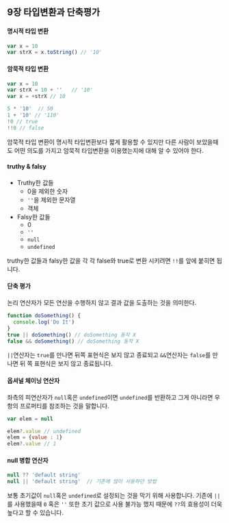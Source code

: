 ## 9장 타입변환과 단축평가

#### 명시적 타입 변환

```js
var x = 10
var strX = x.toString() // '10'
```

#### 암묵적 타입 변환

```js
var x = 10
var strX = 10 + ''   // '10'
var x = +strX // 10

5 * '10'  // 50
1 + '10' // '110'
!0 // true
!!0 // false
```

암묵적 타입 변환이 명시적 타입변환보다 짧게 활용할 수 있지만 다른 사람이 보았을때도 어떤 의도를 가지고 암묵적 타입변환을 이용했는지에 대해 알 수 있어야 한다.

#### truthy & falsy

- Truthy한 값들
  - 0을 제외한 숫자
  -  `''`을 제외한 문자열
  - 객체
- Falsy한 값들
  - 0
  - `''`
  - `null`
  - `undefined`

truthy한 값들과 falsy한 값을 각 각 false와 true로 변환 시키려면 `!!`를 앞에 붙히면 됩니다.

#### 단축 평가

논리 연산자가 모든 연산을 수행하지 않고 결과 값을 도출하는 것을 의미한다.

```js
function doSomething() {
  console.log('Do It')
}
true || doSomething() // doSomething 동작 X
false && doSomething() // doSomething 동작 X
```

`||`연산자는 `true`를 만나면 뒤쪽 표현식은 보지 않고 종료되고 `&&`연산자는 `false`를 만나면 뒤 쪽 표현식은 보지 않고 종료됩니다.

#### 옵셔널 체이닝 연산자

좌측의 피연산자가 `null`혹은 `undefined`이면 `undefined`를 반환하고 그게 아니라면 우항의 프로퍼티를 참조하는 것을 말합니다.

```js
var elem = null

elem?.value // undefined
elem = {value : 1}
elem?.value // 1
```

#### null 병합 연산자

```js
null ?? 'default string'
null || 'default string'  // 기존에 많이 사용하던 방법
```

보통 초기값이 `null`혹은 `undefined`로 설정되는 것을 막기 위해 사용합니다. 기존에 `||`를 사용했을때 `0` 혹은 `''` 또한 초기 값으로 사용 불가능 했지 때문에 `??`의 효용성이 더욱 높다고 할 수 있습니다.

